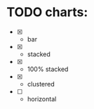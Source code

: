 # TODO charts:

- [x] - bar

- [x] - stacked

- [x] - 100% stacked

- [x] - clustered

- [ ] - horizontal
